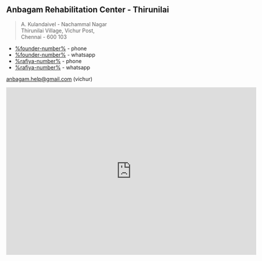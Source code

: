 ## Anbagam Rehabilitation Center - Thirunilai

> A. Kulandaivel - Nachammal Nagar<br />
> Thirunilai Village, Vichur Post,<br />
> Chennai - 600 103

* [%founder-number%](tel:%rafiya-number%) - phone
* [%founder-number%](%rafiya-whatsapp%vichur+request) - whatsapp
* [%rafiya-number%](tel:%rafiya-number%) - phone
* [%rafiya-number%](%rafiya-whatsapp%vichur+request) - whatsapp

<a href="mailto:anbagam.help@gmail.com?subject=query+about+anbagam+vichur" target="_blank">anbagam.help@gmail.com (vichur)</a>

<iframe style="border: 0;" src="https://www.google.com/maps/embed?pb=!1m14!1m8!1m3!1d31070.35131426414!2d80.24422088617966!3d13.238246092718258!3m2!1i1024!2i768!4f13.1!3m3!1m2!1s0x3a527a4bd6fddbc3%3A0x515dfb105a75d0b4!2sThirunilai+Medu+Bus+Stop!5e0!3m2!1sen!2sin!4v1402300436124" width="670" height="450" frameborder="0"></iframe>
